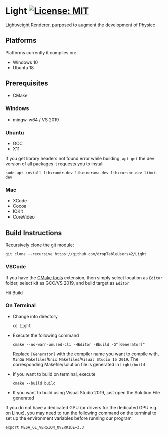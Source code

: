 # Light [![License: MIT](https://img.shields.io/badge/License-MIT-yellow.svg)](https://opensource.org/licenses/MIT)
Lightweight Renderer, purposed to augment the development of Physicc

## Platforms

Platforms currently it compiles on:
* Windows 10
* Ubuntu 18

## Prerequisites

* CMake

### Windows

* mingw-w64 / VS 2019

### Ubuntu

* GCC
* X11

If you get library headers not found error while building, ```apt-get``` the dev version of all packages it requests you to install

```sudo apt install libxrandr-dev libxinerama-dev libxcursor-dev libxi-dev```

### Mac

* XCode
* Cocoa
* IOKit
* CoreVideo

## Build Instructions

Recursively clone the git module:

```git clone --recursive https://github.com/dropTableUsers42/Light```

### VSCode

If you have the [CMake tools](https://marketplace.visualstudio.com/items?itemName=ms-vscode.cmake-tools) extension, then simply select location as `Editor` folder, select kit as GCC/VS 2019, and build target as `Editor`

Hit Build

### On Terminal

* Change into directory

	`cd Light`

* Execute the following command

	`cmake --no-warn-unused-cli -HEditor -Bbuild -G"[Generator]"`

	Replace `[Generator]` with the compiler name you want to compile with, 
  `MinGW Makefiles`/`Unix Makefiles`/`Visual Studio 16 2019`. The corresponding Makefile/solution file is generated in `Light/build`

* If you want to build on terminal, execute

	`cmake --build build`

* If you want to build using Visual Studio 2019, just open the Solution File generated

If you do not have a dedicated GPU (or drivers for the dedicated GPU e.g. on Linux), you may need to run the following command on the terminal to set up the environment variables before running our program

`export MESA_GL_VERSION_OVERRIDE=3.3`




